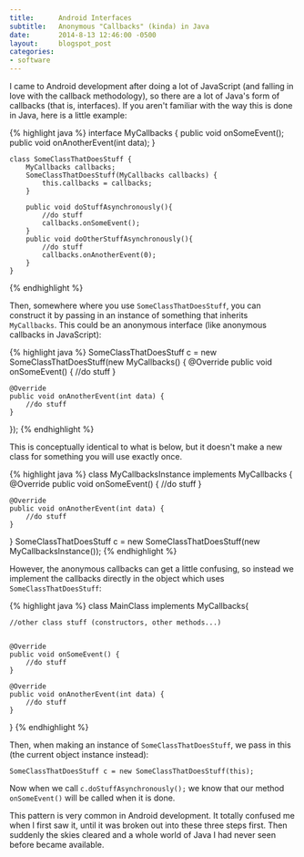 ```yaml
---
title:      Android Interfaces
subtitle:   Anonymous "Callbacks" (kinda) in Java
date:       2014-8-13 12:46:00 -0500
layout:     blogspot_post
categories:
- software
---
```


I came to Android development after doing a lot of JavaScript (and falling in love with the callback methodology),
so there are a lot of Java's form of callbacks (that is, interfaces). If you aren't familiar with the way this is
done in Java, here is a little example:

{% highlight java %}
    interface MyCallbacks {
        public void onSomeEvent();
        public void onAnotherEvent(int data);
    }

    class SomeClassThatDoesStuff {
        MyCallbacks callbacks;
        SomeClassThatDoesStuff(MyCallbacks callbacks) {
            this.callbacks = callbacks;
        }
       
        public void doStuffAsynchronously(){
            //do stuff
            callbacks.onSomeEvent();
        }
        public void doOtherStuffAsynchronously(){
            //do stuff
            callbacks.onAnotherEvent(0);
        }
    }
{% endhighlight %}

Then, somewhere where you use `SomeClassThatDoesStuff`, you can construct it by passing in an instance of
something that inherits `MyCallbacks`. This could be an anonymous interface (like anonymous callbacks in JavaScript):
 
{% highlight java %} 
SomeClassThatDoesStuff c = new SomeClassThatDoesStuff(new MyCallbacks() {
    @Override
    public void onSomeEvent() {
        //do stuff
    }

    @Override
    public void onAnotherEvent(int data) {
        //do stuff
    }
});
{% endhighlight %}
 
This is conceptually identical to what is below, but it doesn't make a new class for something you will use exactly once.

{% highlight java %} 
class MyCallbacksInstance implements MyCallbacks {
    @Override
    public void onSomeEvent() {
        //do stuff
    }

    @Override
    public void onAnotherEvent(int data) {
        //do stuff
    }
}
SomeClassThatDoesStuff c = new SomeClassThatDoesStuff(new MyCallbacksInstance());
{% endhighlight %}
 
However, the anonymous callbacks can get a little confusing, so instead we implement the callbacks directly in the object
which uses `SomeClassThatDoesStuff`:

{% highlight java %} 
class MainClass implements MyCallbacks{
   
    //other class stuff (constructors, other methods...)

   
    @Override
    public void onSomeEvent() {
        //do stuff
    }

    @Override
    public void onAnotherEvent(int data) {
        //do stuff
    }
}
{% endhighlight %}
 
Then, when making an instance of `SomeClassThatDoesStuff`, we pass in this (the current object instance instead):

    SomeClassThatDoesStuff c = new SomeClassThatDoesStuff(this);

Now when we call `c.doStuffAsynchronously();` we know that our method `onSomeEvent()` will be called when it is done.
 
This pattern is very common in Android development.  It totally confused me when I first saw it, until it was broken out into these three steps first. Then suddenly the skies cleared and a whole world of Java I had never seen before became available.